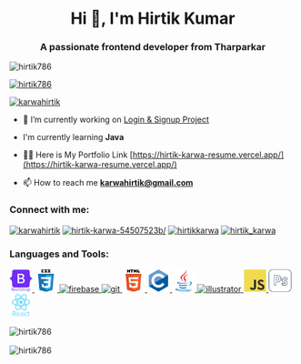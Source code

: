 <h1 align="center">Hi 👋, I'm Hirtik Kumar</h1>
<h3 align="center">A passionate frontend developer from Tharparkar</h3>

<p align="left"> <img src="https://komarev.com/ghpvc/?username=hirtik786&label=Profile%20views&color=0e75b6&style=flat" alt="hirtik786" /> </p>

<p align="left"> <a href="https://github.com/ryo-ma/github-profile-trophy"><img src="https://github-profile-trophy.vercel.app/?username=hirtik786" alt="hirtik786" /></a> </p>

<p align="left"> <a href="https://twitter.com/karwahirtik" target="blank"><img src="https://img.shields.io/twitter/follow/karwahirtik?logo=twitter&style=for-the-badge" alt="karwahirtik" /></a> </p>

- 🔭 I’m currently working on [Login & Signup Project](https://user-login-signup.vercel.app/)

- I'm currently learning **Java**

- 👨‍💻 Here is My Portfolio Link [https://hirtik-karwa-resume.vercel.app/](https://hirtik-karwa-resume.vercel.app/)

- 📫 How to reach me **karwahirtik@gmail.com**

<h3 align="left">Connect with me:</h3>
<p align="left">
<a href="https://twitter.com/karwahirtik" target="blank"><img align="center" src="https://raw.githubusercontent.com/rahuldkjain/github-profile-readme-generator/master/src/images/icons/Social/twitter.svg" alt="karwahirtik" height="30" width="40" /></a>
<a href="https://linkedin.com/in/hirtik-karwa-54507523b/" target="blank"><img align="center" src="https://raw.githubusercontent.com/rahuldkjain/github-profile-readme-generator/master/src/images/icons/Social/linked-in-alt.svg" alt="hirtik-karwa-54507523b/" height="30" width="40" /></a>
<a href="https://fb.com/hirtikkarwa" target="blank"><img align="center" src="https://raw.githubusercontent.com/rahuldkjain/github-profile-readme-generator/master/src/images/icons/Social/facebook.svg" alt="hirtikkarwa" height="30" width="40" /></a>
<a href="https://instagram.com/hirtik_karwa" target="blank"><img align="center" src="https://raw.githubusercontent.com/rahuldkjain/github-profile-readme-generator/master/src/images/icons/Social/instagram.svg" alt="hirtik_karwa" height="30" width="40" /></a>
</p>

<h3 align="left">Languages and Tools:</h3>
<p align="left"> <a href="https://getbootstrap.com" target="_blank" rel="noreferrer"> <img src="https://raw.githubusercontent.com/devicons/devicon/master/icons/bootstrap/bootstrap-plain-wordmark.svg" alt="bootstrap" width="40" height="40"/> </a> <a href="https://www.w3schools.com/css/" target="_blank" rel="noreferrer"> <img src="https://raw.githubusercontent.com/devicons/devicon/master/icons/css3/css3-original-wordmark.svg" alt="css3" width="40" height="40"/> </a> <a href="https://firebase.google.com/" target="_blank" rel="noreferrer"> <img src="https://www.vectorlogo.zone/logos/firebase/firebase-icon.svg" alt="firebase" width="40" height="40"/> </a> <a href="https://git-scm.com/" target="_blank" rel="noreferrer"> <img src="https://www.vectorlogo.zone/logos/git-scm/git-scm-icon.svg" alt="git" width="40" height="40"/> </a> <a href="https://www.w3.org/html/" target="_blank" rel="noreferrer"> <img src="https://raw.githubusercontent.com/devicons/devicon/master/icons/html5/html5-original-wordmark.svg" alt="html5" width="40" height="40"/> </a>
<a href="https://www.cprogramming.com/" target="_blank" rel="noreferrer"> <img src="https://raw.githubusercontent.com/devicons/devicon/master/icons/c/c-original.svg" alt="c" width="40" height="40"/> </a>  <a href="https://www.java.com" target="_blank" rel="noreferrer"> <img src="https://raw.githubusercontent.com/devicons/devicon/master/icons/java/java-original.svg" alt="java" width="40" height="40"/> </a><a href="https://www.adobe.com/in/products/illustrator.html" target="_blank" rel="noreferrer"> <img src="https://www.vectorlogo.zone/logos/adobe_illustrator/adobe_illustrator-icon.svg" alt="illustrator" width="40" height="40"/> </a> <a href="https://developer.mozilla.org/en-US/docs/Web/JavaScript" target="_blank" rel="noreferrer"> <img src="https://raw.githubusercontent.com/devicons/devicon/master/icons/javascript/javascript-original.svg" alt="javascript" width="40" height="40"/> </a> <a href="https://www.photoshop.com/en" target="_blank" rel="noreferrer"> <img src="https://raw.githubusercontent.com/devicons/devicon/master/icons/photoshop/photoshop-line.svg" alt="photoshop" width="40" height="40"/> </a> <a href="https://reactjs.org/" target="_blank" rel="noreferrer"> <img src="https://raw.githubusercontent.com/devicons/devicon/master/icons/react/react-original-wordmark.svg" alt="react" width="40" height="40"/> </a> </p>

<p><img align="center" src="https://github-readme-stats.vercel.app/api/top-langs?username=hirtik786&show_icons=true&locale=en&layout=compact" alt="hirtik786" /></p>

<p><img align="center" src="https://github-readme-streak-stats.herokuapp.com/?user=hirtik786&" alt="hirtik786" /></p>
